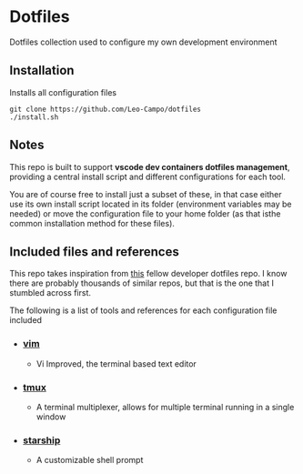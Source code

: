 # Dotfiles

Dotfiles collection used to configure my own development environment


## Installation

Installs all configuration files
```shell
git clone https://github.com/Leo-Campo/dotfiles
./install.sh
```

## Notes

This repo is built to support **vscode dev containers dotfiles management**, providing a central install
script and different configurations for each tool.

You are of course free to install just a subset of these, in that case either use its own install script
located in its folder (environment variables may be needed) or move the configuration file to your 
home folder (as that isthe common installation method for these files).

## Included files and references

This repo takes inspiration from [this](https://github.com/benmatselby/dotfiles) fellow developer dotfiles repo. I know there are probably thousands of 
similar repos, but that is the one that I stumbled across first.

The following is a list of tools and references for each configuration file included

- ### [vim](https://github.com/vim/vim)
    - Vi Improved, the terminal based text editor
- ### [tmux](https://github.com/tmux/tmux)
    - A terminal multiplexer, allows for multiple terminal running in a single window
- ### [starship](https://github.com/starship/starship)
    - A customizable shell prompt 